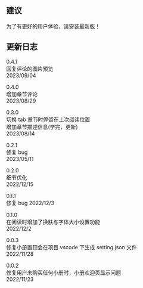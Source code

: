 ## 建议

为了有更好的用户体验，请安装最新版！

## 更新日志

0.4.1  
回复评论的图片预览  
2023/09/04

0.4.0  
增加章节评论  
2023/08/29

0.3.0  
切换 tab 章节时停留在上次阅读位置  
增加章节描述信息(学完，更新)  
2023/08/14

0.2.1  
修复 bug  
2023/05/11

0.2.0  
细节优化  
2022/12/15

0.1.1  
修复 bug
2022/12/3

0.1.0  
在阅读时增加了换肤与字体大小设置功能  
2022/12/2

0.0.3  
修复小册置顶会在项目.vscode 下生成 setting.json 文件  
2022/11/28

0.0.2  
修复用户未购买任何小册时，小册欢迎页显示问题  
2022/11/23

